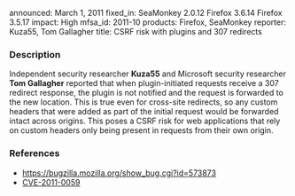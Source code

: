 announced: March 1, 2011
fixed_in: SeaMonkey 2.0.12
          Firefox 3.6.14
          Firefox 3.5.17
impact: High
mfsa_id: 2011-10
products: Firefox, SeaMonkey
reporter: Kuza55, Tom Gallagher
title: CSRF risk with plugins and 307 redirects

<h3>Description</h3>

<p>Independent security researcher <strong>Kuza55</strong> and
Microsoft security researcher <strong>Tom Gallagher</strong> reported
that when plugin-initiated requests receive a 307 redirect response,
the plugin is not notified and the request is forwarded to the new
location.  This is true even for cross-site redirects, so any custom
headers that were added as part of the initial request would be
forwarded intact across origins.  This poses a CSRF risk for web
applications that rely on custom headers only being present in
requests from their own origin.</p>

<h3>References</h3>

<ul>
  <li><a href="https://bugzilla.mozilla.org/show_bug.cgi?id=573873">https://bugzilla.mozilla.org/show_bug.cgi?id=573873</a></li>
  <li><a class="ex-ref" href="http://cve.mitre.org/cgi-bin/cvename.cgi?name=CVE-2011-0059">CVE-2011-0059</a></li>
</ul>





